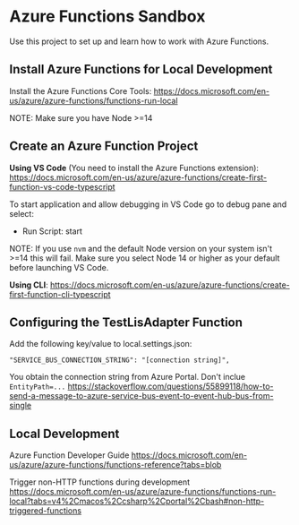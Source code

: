 # Azure Functions Sandbox
Use this project to set up and learn how to work with Azure Functions.

## Install Azure Functions for Local Development
Install the Azure Functions Core Tools:
https://docs.microsoft.com/en-us/azure/azure-functions/functions-run-local

NOTE: Make sure you have Node >=14

## Create an Azure Function Project
**Using VS Code** (You need to install the Azure Functions extension):
https://docs.microsoft.com/en-us/azure/azure-functions/create-first-function-vs-code-typescript

To start application and allow debugging in VS Code go to debug pane and select:
- Run Script: start

NOTE: If you use `nvm` and the default Node version on your system isn't >=14 this will fail.
Make sure you select Node 14 or higher as your default before launching VS Code.

**Using CLI**:
https://docs.microsoft.com/en-us/azure/azure-functions/create-first-function-cli-typescript

## Configuring the TestLisAdapter Function
Add the following key/value to local.settings.json:
```
"SERVICE_BUS_CONNECTION_STRING": "[connection string]",
```
You obtain the connection string from Azure Portal. Don't inclue `EntityPath=...`
https://stackoverflow.com/questions/55899118/how-to-send-a-message-to-azure-service-bus-event-to-event-hub-bus-from-single

## Local Development
Azure Function Developer Guide
https://docs.microsoft.com/en-us/azure/azure-functions/functions-reference?tabs=blob

Trigger non-HTTP functions during development
https://docs.microsoft.com/en-us/azure/azure-functions/functions-run-local?tabs=v4%2Cmacos%2Ccsharp%2Cportal%2Cbash#non-http-triggered-functions
